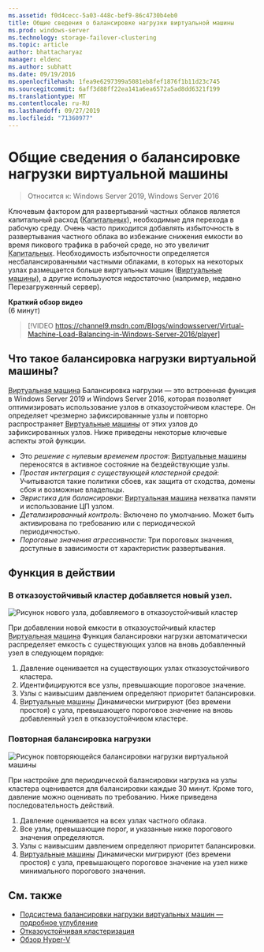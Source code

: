 ```yaml
---
ms.assetid: f0d4cecc-5a03-448c-bef9-86c4730b4eb0
title: Общие сведения о балансировке нагрузки виртуальной машины
ms.prod: windows-server
ms.technology: storage-failover-clustering
ms.topic: article
author: bhattacharyaz
manager: eldenc
ms.author: subhatt
ms.date: 09/19/2016
ms.openlocfilehash: 1fea9e6297399a5081eb8fef1876f1b11d23c745
ms.sourcegitcommit: 6aff3d88ff22ea141a6ea6572a5ad8dd6321f199
ms.translationtype: MT
ms.contentlocale: ru-RU
ms.lasthandoff: 09/27/2019
ms.locfileid: "71360977"
---
```

# <a name="virtual-machine-load-balancing-overview"></a>Общие сведения о балансировке нагрузки виртуальной машины

> Относится к: Windows Server 2019, Windows Server 2016

Ключевым фактором для развертываний частных облаков является капитальный расход (<abbr title="капитальный расход">Капитальных</abbr>), необходимые для перехода в рабочую среду. Очень часто приходится добавлять избыточность в развертывания частного облака во избежание снижения емкости во время пикового трафика в рабочей среде, но это увеличит <abbr title="капитальный расход">Капитальных</abbr>. Необходимость избыточности определяется несбалансированными частными облаками, в которых на некоторых узлах размещается больше виртуальных машин (<abbr title="виртуальные машины">Виртуальные машины</abbr>), а другие используются недостаточно (например, недавно Перезагруженный сервер).

<strong>Краткий обзор видео</strong><br>(6 минут)<br>
> [!VIDEO https://channel9.msdn.com/Blogs/windowsserver/Virtual-Machine-Load-Balancing-in-Windows-Server-2016/player]

## <a id="what-is-vm-load-balancing"></a>Что такое балансировка нагрузки виртуальной машины?
<abbr title="Виртуальная машина">Виртуальная машина</abbr> Балансировка нагрузки — это встроенная функция в Windows Server 2019 и Windows Server 2016, которая позволяет оптимизировать использование узлов в отказоустойчивом кластере. Он определяет чрезмерно зафиксированные узлы и повторно распространяет <abbr title="виртуальные машины">Виртуальные машины</abbr> от этих узлов до зафиксированных узлов. Ниже приведены некоторые ключевые аспекты этой функции.

* Это *решение с нулевым временем простоя*: <abbr title="Виртуальные машины">Виртуальные машины</abbr> переносятся в активное состояние на бездействующие узлы.
* *Простая интеграция с существующей кластерной средой*: Учитываются такие политики сбоев, как защита от сходства, домены сбоя и возможные владельцы.
* *Эвристика для балансировки*: <abbr title="Виртуальная машина">Виртуальная машина</abbr> нехватка памяти и использование ЦП узлом.
* *Детализированный контроль*: Включено по умолчанию. Может быть активирована по требованию или с периодической периодичностью.
* *Пороговые значения агрессивности*: Три пороговых значения, доступные в зависимости от характеристик развертывания.

## <a id="feature-in-action"></a>Функция в действии
### <a id="new-node-added"></a>В отказоустойчивый кластер добавляется новый узел.
![Рисунок нового узла, добавляемого в отказоустойчивый кластер](media/vm-load-balancing/overview-VM-load-balancing-1.png)

При добавлении новой емкости в отказоустойчивый кластер <abbr title="Виртуальная машина">Виртуальная машина</abbr> Функция балансировки нагрузки автоматически распределяет емкость с существующих узлов на вновь добавленный узел в следующем порядке:

1. Давление оценивается на существующих узлах отказоустойчивого кластера.
2. Идентифицируются все узлы, превышающие пороговое значение.
3. Узлы с наивысшим давлением определяют приоритет балансировки.
4. <abbr title="Виртуальные машины">Виртуальные машины</abbr> Динамически мигрируют (без времени простоя) с узла, превышающего пороговое значение на вновь добавленный узел в отказоустойчивом кластере.

### <a id="recurring-load-balancing"></a>Повторная балансировка нагрузки
![Рисунок повторяющейся балансировки нагрузки виртуальной машины](media/vm-load-balancing/overview-VM-load-balancing-2.png)

При настройке для периодической балансировки нагрузка на узлы кластера оценивается для балансировки каждые 30 минут. Кроме того, давление можно оценивать по требованию. Ниже приведена последовательность действий.

1. Давление оценивается на всех узлах частного облака.
2. Все узлы, превышающие порог, и указанные ниже порогового значения определяются.
3. Узлы с наивысшим давлением определяют приоритет балансировки.
4. <abbr title="Виртуальные машины">Виртуальные машины</abbr> Динамически мигрируют (без времени простоя) с узла, превышающего пороговое значение на узел ниже минимального порогового значения.

## <a name="see-also"></a>См. также
* [Подсистема балансировки нагрузки виртуальных машин — подробное углубление](vm-load-balancing-deep-dive.md)
* [Отказоустойчивая кластеризация](failover-clustering-overview.md)
* [Обзор Hyper-V](../virtualization/hyper-v/Hyper-V-on-Windows-Server.md)

